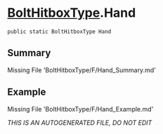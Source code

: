 # [BoltHitboxType](Types/BoltHitboxType.md).Hand
`public static BoltHitboxType Hand`
## Summary
Missing File 'BoltHitboxType/F/Hand_Summary.md'
## Example
Missing File 'BoltHitboxType/F/Hand_Example.md'

*THIS IS AN AUTOGENERATED FILE, DO NOT EDIT*
